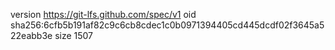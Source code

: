 version https://git-lfs.github.com/spec/v1
oid sha256:6cfb5b191af82c9c6cb8cdec1c0b0971394405cd445dcdf02f3645a522eabb3e
size 1507
